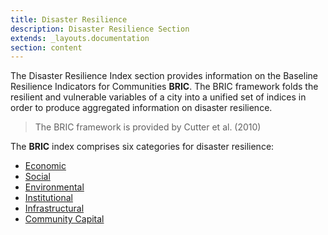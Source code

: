 ```yaml
---
title: Disaster Resilience
description: Disaster Resilience Section
extends: _layouts.documentation
section: content
---
```


The Disaster Resilience Index section provides information on the Baseline Resilience Indicators for Communities **BRIC**. The BRIC framework folds the resilient and vulnerable variables of a city into a unified set of indices in order to produce aggregated information on disaster resilience.

> The BRIC framework is provided by Cutter et al. (2010)

The **BRIC** index comprises six categories for disaster resilience:

- [Economic](#economic)
- [Social](#social)
- [Environmental](#environmental)
- [Institutional](#institutional)
- [Infrastructural](#infrastructural)
- [Community Capital](#community-capital)